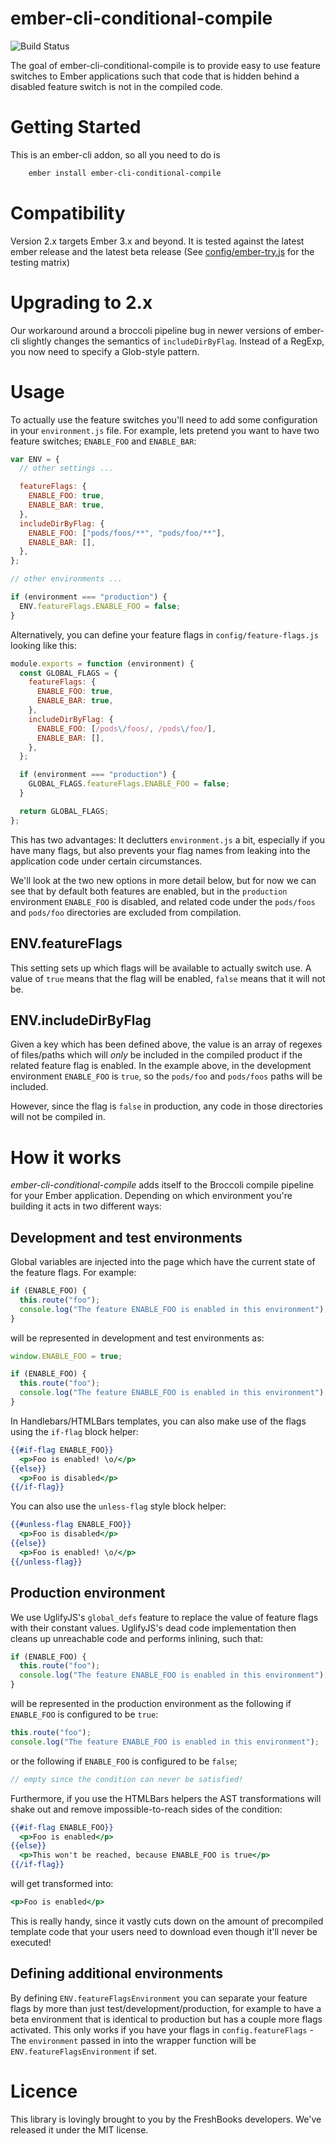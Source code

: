 # ember-cli-conditional-compile

![Build Status](https://github.com/minichate/ember-cli-conditional-compile/actions/workflows/ci.yml/badge.svg)

The goal of ember-cli-conditional-compile is to provide easy to use feature switches to Ember applications such that code that is hidden behind a disabled feature switch is not in the compiled code.

# Getting Started

This is an ember-cli addon, so all you need to do is

```bash
    ember install ember-cli-conditional-compile
```

# Compatibility

Version 2.x targets Ember 3.x and beyond. It is tested against the latest ember release and the latest beta release (See [config/ember-try.js](config/ember-try.js) for the testing matrix)

# Upgrading to 2.x

Our workaround around a broccoli pipeline bug in newer versions of ember-cli slightly changes the semantics of `includeDirByFlag`. Instead of a RegExp, you now need to specify a Glob-style pattern.

# Usage

To actually use the feature switches you'll need to add some configuration in your `environment.js` file. For example, lets pretend you want to have two feature switches; `ENABLE_FOO` and `ENABLE_BAR`:

```javascript
var ENV = {
  // other settings ...

  featureFlags: {
    ENABLE_FOO: true,
    ENABLE_BAR: true,
  },
  includeDirByFlag: {
    ENABLE_FOO: ["pods/foos/**", "pods/foo/**"],
    ENABLE_BAR: [],
  },
};

// other environments ...

if (environment === "production") {
  ENV.featureFlags.ENABLE_FOO = false;
}
```

Alternatively, you can define your feature flags in `config/feature-flags.js` looking like this:

```javascript
module.exports = function (environment) {
  const GLOBAL_FLAGS = {
    featureFlags: {
      ENABLE_FOO: true,
      ENABLE_BAR: true,
    },
    includeDirByFlag: {
      ENABLE_FOO: [/pods\/foos/, /pods\/foo/],
      ENABLE_BAR: [],
    },
  };

  if (environment === "production") {
    GLOBAL_FLAGS.featureFlags.ENABLE_FOO = false;
  }

  return GLOBAL_FLAGS;
};
```

This has two advantages: It declutters `environment.js` a bit, especially if you have many flags, but also prevents your flag names from leaking into the application code under certain circumstances.

We'll look at the two new options in more detail below, but for now we can see that by default both features are enabled, but in the `production` environment `ENABLE_FOO` is disabled, and related code under the `pods/foos` and `pods/foo` directories are excluded from compilation.

## ENV.featureFlags

This setting sets up which flags will be available to actually switch use. A value of `true` means that the flag will be enabled, `false` means that it will not be.

## ENV.includeDirByFlag

Given a key which has been defined above, the value is an array of regexes of files/paths which will _only_ be included in the compiled product if the related feature flag is enabled. In the example above, in the development environment `ENABLE_FOO` is `true`, so the `pods/foo` and `pods/foos` paths will be included.

However, since the flag is `false` in production, any code in those directories will not be compiled in.

# How it works

_ember-cli-conditional-compile_ adds itself to the Broccoli compile pipeline for your Ember application. Depending on which environment you're building it acts in two different ways:

## Development and test environments

Global variables are injected into the page which have the current state of the feature flags. For example:

```javascript
if (ENABLE_FOO) {
  this.route("foo");
  console.log("The feature ENABLE_FOO is enabled in this environment");
}
```

will be represented in development and test environments as:

```javascript
window.ENABLE_FOO = true;

if (ENABLE_FOO) {
  this.route("foo");
  console.log("The feature ENABLE_FOO is enabled in this environment");
}
```

In Handlebars/HTMLBars templates, you can also make use of the flags using the `if-flag` block helper:

```hbs
{{#if-flag ENABLE_FOO}}
  <p>Foo is enabled! \o/</p>
{{else}}
  <p>Foo is disabled</p>
{{/if-flag}}
```

You can also use the `unless-flag` style block helper:

```hbs
{{#unless-flag ENABLE_FOO}}
  <p>Foo is disabled</p>
{{else}}
  <p>Foo is enabled! \o/</p>
{{/unless-flag}}
```

## Production environment

We use UglifyJS's `global_defs` feature to replace the value of feature flags with their constant values. UglifyJS's dead code implementation then cleans up unreachable code and performs inlining, such that:

```javascript
if (ENABLE_FOO) {
  this.route("foo");
  console.log("The feature ENABLE_FOO is enabled in this environment");
}
```

will be represented in the production environment as the following if `ENABLE_FOO` is configured to be `true`:

```javascript
this.route("foo");
console.log("The feature ENABLE_FOO is enabled in this environment");
```

or the following if `ENABLE_FOO` is configured to be `false`;

```javascript
// empty since the condition can never be satisfied!
```

Furthermore, if you use the HTMLBars helpers the AST transformations will shake
out and remove impossible-to-reach sides of the condition:

```hbs
{{#if-flag ENABLE_FOO}}
  <p>Foo is enabled</p>
{{else}}
  <p>This won't be reached, because ENABLE_FOO is true</p>
{{/if-flag}}
```

will get transformed into:

```hbs
<p>Foo is enabled</p>
```

This is really handy, since it vastly cuts down on the amount of precompiled
template code that your users need to download even though it'll never be
executed!

## Defining additional environments

By defining `ENV.featureFlagsEnvironment` you can separate your feature flags by more than just test/development/production, for example to have a beta environment that is identical to production but has a couple more flags activated. This only works if you have your flags in `config.featureFlags` - The `environment` passed in into the wrapper function will be `ENV.featureFlagsEnvironment` if set.

# Licence

This library is lovingly brought to you by the FreshBooks developers. We've released it under the MIT license.
